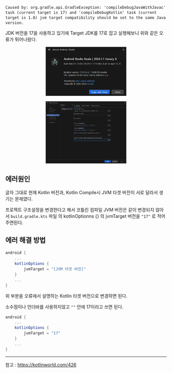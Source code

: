 ```log
Caused by: org.gradle.api.GradleException: 'compileDebugJavaWithJavac' task (current target is 17) and 'compileDebugKotlin' task (current target is 1.8) jvm target compatibility should be set to the same Java version.
```

JDK 버전을 17을 사용하고 있기에 Target JDK를 17로 잡고 실행해보니 위와 같은 오류가 튀어나왔다.

<p align="center">
  <img src="./images/00.png" width="50%">
</p>

<p align="center">
  <img src="./images/01.png" width="50%">
</p>

## 에러원인
글자 그대로 현재 Kotlin 버전과, Kotlin Compile시 JVM 타겟 버전이 서로 달라서 생기는 문제였다.

프로젝트 구조설정을 변경한다고 해서 코틀린 컴파일 JVM 버전은 같이 변경되지 않아서 `build.gradle.kts` 파일 의 kotlinOptionns {} 의 jvmTarget 버전을 `"17"` 로 적어주면된다.


## 에러 해결 방법
```gradle
android {
    ...
    kotlinOptions {
        jvmTarget = "[JVM 타겟 버전]"
    }
    ...
}
```

위 부분을 오류에서 설명하는 Kotlin 타겟 버전으로 변경하면 된다.

소수점이나 언더바를 사용하지않고 `""` 안에 17이라고 쓰면 된다.

```gradle
android {
    ...
    kotlinOptions {
        jvmTarget = "17"
    }
    ...
}
```

---

참고 : https://kotlinworld.com/426